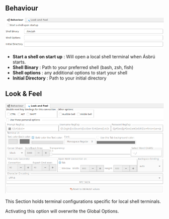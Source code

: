 ## Behaviour

![](images/shell1.png)

+ __Start a shell on start up__ : Will open a local shell terminal when Ásbrú starts.
+ __Shell Binary__ : Path to your preferred shell (bash, zsh, fish)
+ __Shell options__ : any additional options to start your shell
+ __Initial Directory__ : Path to your initial directory

## Look & Feel

![](images/shell2.png)

This Section holds terminal configurations specific for local shell terminals.

Activating this option will overwrite the Global Options.

